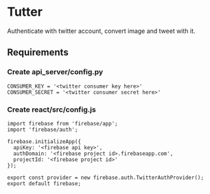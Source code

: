 # Tutter
Authenticate with twitter account, convert image and tweet with it.


## Requirements
### Create api_server/config.py
```
CONSUMER_KEY = '<twitter consumer key here>'
CONSUMER_SECRET = '<twitter consumer secret here>'
```

### Create react/src/config.js
```
import firebase from 'firebase/app';
import 'firebase/auth';

firebase.initializeApp({
  apiKey: '<firebase api key>',
  authDomain: '<firebase project id>.firebaseapp.com',
  projectId: '<firebase project id>'  
});

export const provider = new firebase.auth.TwitterAuthProvider();
export default firebase;
```
